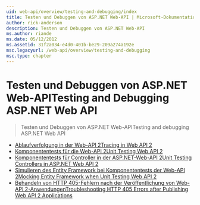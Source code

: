 ```yaml
---
uid: web-api/overview/testing-and-debugging/index
title: Testen und Debuggen von ASP.NET Web-API | Microsoft-Dokumentation
author: rick-anderson
description: Testen und Debuggen von ASP.NET Web-API
ms.author: riande
ms.date: 05/12/2012
ms.assetid: 31f2a034-e4d0-401b-be29-209a274a192e
msc.legacyurl: /web-api/overview/testing-and-debugging
msc.type: chapter
---
```

<a name="testing-and-debugging-aspnet-web-api"></a><span data-ttu-id="2cebf-103">Testen und Debuggen von ASP.NET Web-API</span><span class="sxs-lookup"><span data-stu-id="2cebf-103">Testing and Debugging ASP.NET Web API</span></span>
====================
> <span data-ttu-id="2cebf-104">Testen und Debuggen von ASP.NET Web-API</span><span class="sxs-lookup"><span data-stu-id="2cebf-104">Testing and debugging ASP.NET Web API</span></span>


- [<span data-ttu-id="2cebf-105">Ablaufverfolgung in der Web-API 2</span><span class="sxs-lookup"><span data-stu-id="2cebf-105">Tracing in Web API 2</span></span>](tracing-in-aspnet-web-api.md)
- [<span data-ttu-id="2cebf-106">Komponententests für die Web-API 2</span><span class="sxs-lookup"><span data-stu-id="2cebf-106">Unit Testing Web API 2</span></span>](unit-testing-with-aspnet-web-api.md)
- [<span data-ttu-id="2cebf-107">Komponententests für Controller in der ASP.NET-Web-API 2</span><span class="sxs-lookup"><span data-stu-id="2cebf-107">Unit Testing Controllers in ASP.NET Web API 2</span></span>](unit-testing-controllers-in-web-api.md)
- [<span data-ttu-id="2cebf-108">Simulieren des Entity Framework bei Komponententests der Web-API 2</span><span class="sxs-lookup"><span data-stu-id="2cebf-108">Mocking Entity Framework when Unit Testing Web API 2</span></span>](mocking-entity-framework-when-unit-testing-aspnet-web-api-2.md)
- [<span data-ttu-id="2cebf-109">Behandeln von HTTP 405-Fehlern nach der Veröffentlichung von Web-API 2-Anwendungen</span><span class="sxs-lookup"><span data-stu-id="2cebf-109">Troubleshooting HTTP 405 Errors after Publishing Web API 2 Applications</span></span>](troubleshooting-http-405-errors-after-publishing-web-api-applications.md)
